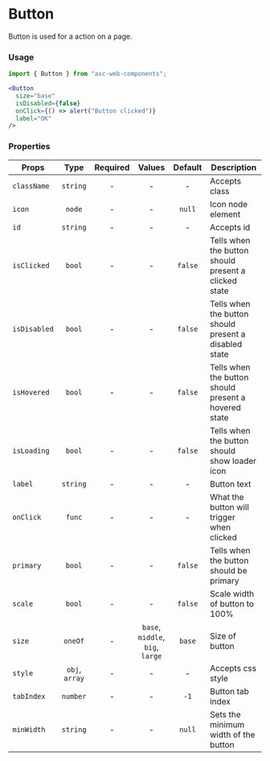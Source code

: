 # Button

Button is used for a action on a page.

### Usage

```js
import { Button } from "asc-web-components";
```

```jsx
<Button
  size="base"
  isDisabled={false}
  onClick={() => alert("Button clicked")}
  label="OK"
/>
```

### Properties

| Props        |      Type      | Required |         Values          | Default | Description                                           |
| ------------ | :------------: | :------: | :---------------------: | :-----: | ----------------------------------------------------- |
| `className`  |    `string`    |    -     |            -            |    -    | Accepts class                                         |
| `icon`       |     `node`     |    -     |            -            | `null`  | Icon node element                                     |
| `id`         |    `string`    |    -     |            -            |    -    | Accepts id                                            |
| `isClicked`  |     `bool`     |    -     |            -            | `false` | Tells when the button should present a clicked state  |
| `isDisabled` |     `bool`     |    -     |            -            | `false` | Tells when the button should present a disabled state |
| `isHovered`  |     `bool`     |    -     |            -            | `false` | Tells when the button should present a hovered state  |
| `isLoading`  |     `bool`     |    -     |            -            | `false` | Tells when the button should show loader icon         |
| `label`      |    `string`    |    -     |            -            |    -    | Button text                                           |
| `onClick`    |     `func`     |    -     |            -            |    -    | What the button will trigger when clicked             |
| `primary`    |     `bool`     |    -     |            -            | `false` | Tells when the button should be primary               |
| `scale`      |     `bool`     |    -     |            -            | `false` | Scale width of button to 100%                         |
| `size`       |    `oneOf`     |    -     | `base`, `middle`, `big`, `large` | `base`  | Size of button                                        |
| `style`      | `obj`, `array` |    -     |            -            |    -    | Accepts css style                                     |
| `tabIndex`   |    `number`    |    -     |            -            |  `-1`   | Button tab index                                      |
| `minWidth`   |    `string`    |    -     |            -            |  `null` | Sets the minimum width of the button                  |
